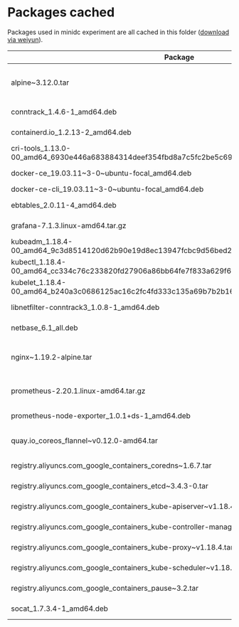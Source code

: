 # Packages cached

Packages used in minidc experiment are all cached in this folder ([download via weiyun](https://share.weiyun.com/wzoMXkis)).

| Package | Description |
| ------- | ----------- |
| alpine~3.12.0.tar | A small docker image for testing. |
| conntrack_1.4.6-1_amd64.deb | required by k8s |
| containerd.io_1.2.13-2_amd64.deb | required by docker |
| cri-tools_1.13.0-00_amd64_6930e446a683884314deef354fbd8a7c5fc2be5c69c58903ad83b69b42529da4.deb | required by kubelet |
| docker-ce_19.03.11~3-0~ubuntu-focal_amd64.deb | docker daemon |
| docker-ce-cli_19.03.11~3-0~ubuntu-focal_amd64.deb | docker cli |
| ebtables_2.0.11-4_amd64.deb | required by k8s |
| grafana-7.1.3.linux-amd64.tar.gz | Dashboard UI |
| kubeadm_1.18.4-00_amd64_9c3d8514120d62b90e19d8ec13947fcbc9d56bed21d36dd3d2d314a4cd13f6bb.deb | k8s admin |
| kubectl_1.18.4-00_amd64_cc334c76c233820fd27906a86bb64fe7f833a629f6a08303f344dc7e76c0d66c.deb | k8s control interface |
| kubelet_1.18.4-00_amd64_b240a3c0686125ac16c2fc4fd333c135a69b7b2b167345f2d45c4707411f9068.deb | k8s worker node |
| libnetfilter-conntrack3_1.0.8-1_amd64.deb | required by k8s |
| netbase_6.1_all.deb | required by k8s |
| nginx~1.19.2-alpine.tar | A small docker image for testing. |
| prometheus-2.20.1.linux-amd64.tar.gz | Dashboard metric collector |
| prometheus-node-exporter_1.0.1+ds-1_amd64.deb | Dashboard agent |
| quay.io_coreos_flannel~v0.12.0-amd64.tar | Pod network for k8s cluster |
| registry.aliyuncs.com_google_containers_coredns~1.6.7.tar | Image for k8s |
| registry.aliyuncs.com_google_containers_etcd~3.4.3-0.tar | Image for k8s |
| registry.aliyuncs.com_google_containers_kube-apiserver~v1.18.4.tar | Image for k8s |
| registry.aliyuncs.com_google_containers_kube-controller-manager~v1.18.4.tar | Image for k8s |
| registry.aliyuncs.com_google_containers_kube-proxy~v1.18.4.tar | Image for k8s |
| registry.aliyuncs.com_google_containers_kube-scheduler~v1.18.4.tar | Image for k8s |
| registry.aliyuncs.com_google_containers_pause~3.2.tar | Image for k8s |
| socat_1.7.3.4-1_amd64.deb | required by k8s |
